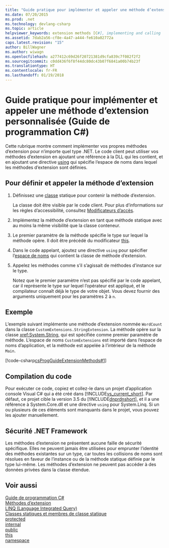 ```yaml
---
title: "Guide pratique pour implémenter et appeler une méthode d’extension personnalisée (Guide de programmation C#)"
ms.date: 07/20/2015
ms.prod: .net
ms.technology: devlang-csharp
ms.topic: article
helpviewer_keywords: extension methods [C#], implementing and calling
ms.assetid: 7dab2a56-cf8e-4a47-a444-fe610a02772a
caps.latest.revision: "15"
author: BillWagner
ms.author: wiwagn
ms.openlocfilehash: a277412c69d26f20721381d9cfa839c7f082f2f2
ms.sourcegitcommit: c0dd436f6f8f44dc80dc43b07f6841a00b74b23f
ms.translationtype: HT
ms.contentlocale: fr-FR
ms.lasthandoff: 01/19/2018
---
```

# <a name="how-to-implement-and-call-a-custom-extension-method-c-programming-guide"></a>Guide pratique pour implémenter et appeler une méthode d’extension personnalisée (Guide de programmation C#)
Cette rubrique montre comment implémenter vos propres méthodes d’extension pour n’importe quel type .NET. Le code client peut utiliser vos méthodes d’extension en ajoutant une référence à la DLL qui les contient, et en ajoutant une directive [using](../../../csharp/language-reference/keywords/using-directive.md) qui spécifie l’espace de noms dans lequel les méthodes d’extension sont définies.  
  
## <a name="to-define-and-call-the-extension-method"></a>Pour définir et appeler la méthode d’extension  
  
1.  Définissez une [classe](../../../csharp/programming-guide/classes-and-structs/static-classes-and-static-class-members.md) statique pour contenir la méthode d’extension.  
  
     La classe doit être visible par le code client. Pour plus d’informations sur les règles d’accessibilité, consultez [Modificateurs d’accès](../../../csharp/programming-guide/classes-and-structs/access-modifiers.md).  
  
2.  Implémentez la méthode d’extension en tant que méthode statique avec au moins la même visibilité que la classe conteneur.  
  
3.  Le premier paramètre de la méthode spécifie le type sur lequel la méthode opère. Il doit être précédé du modificateur [this](../../../csharp/language-reference/keywords/this.md).  
  
4.  Dans le code appelant, ajoutez une directive `using` pour spécifier l’[espace de noms](../../../csharp/language-reference/keywords/namespace.md) qui contient la classe de méthode d’extension.  
  
5.  Appelez les méthodes comme s’il s’agissait de méthodes d’instance sur le type.  
  
     Notez que le premier paramètre n’est pas spécifié par le code appelant, car il représente le type sur lequel l’opérateur est appliqué, et le compilateur connaît déjà le type de votre objet. Vous devez fournir des arguments uniquement pour les paramètres 2 à `n`.  
  
## <a name="example"></a>Exemple  
 L’exemple suivant implémente une méthode d’extension nommée `WordCount` dans la classe `CustomExtensions.StringExtension`. La méthode opère sur la classe <xref:System.String>, qui est spécifiée comme premier paramètre de méthode. L’espace de noms `CustomExtensions` est importé dans l’espace de noms d’application, et la méthode est appelée à l’intérieur de la méthode `Main`.  
  
 [!code-csharp[csProgGuideExtensionMethods#1](../../../csharp/programming-guide/classes-and-structs/codesnippet/CSharp/how-to-implement-and-call-a-custom-extension-method_1.cs)]  
  
## <a name="compiling-the-code"></a>Compilation du code  
 Pour exécuter ce code, copiez et collez-le dans un projet d’application console Visual C# qui a été créé dans [!INCLUDE[vs_current_short](~/includes/vs-current-short-md.md)]. Par défaut, ce projet cible la version 3.5 du [!INCLUDE[dnprdnshort](~/includes/dnprdnshort-md.md)], et il a une référence à System.Core.dll et une directive `using` pour System.Linq. Si un ou plusieurs de ces éléments sont manquants dans le projet, vous pouvez les ajouter manuellement.  
  
## <a name="net-framework-security"></a>Sécurité .NET Framework  
 Les méthodes d’extension ne présentent aucune faille de sécurité spécifique. Elles ne peuvent jamais être utilisées pour emprunter l’identité des méthodes existantes sur un type, car toutes les collisions de noms sont résolues en faveur de l’instance ou de la méthode statique définie par le type lui-même. Les méthodes d’extension ne peuvent pas accéder à des données privées dans la classe étendue.  
  
## <a name="see-also"></a>Voir aussi  
 [Guide de programmation C#](../../../csharp/programming-guide/index.md)  
 [Méthodes d’extension](../../../csharp/programming-guide/classes-and-structs/extension-methods.md)  
 [LINQ (Language Integrated Query)](http://msdn.microsoft.com/library/a73c4aec-5d15-4e98-b962-1274021ea93d)  
 [Classes statiques et membres de classe statique](../../../csharp/programming-guide/classes-and-structs/static-classes-and-static-class-members.md)  
 [protected](../../../csharp/language-reference/keywords/protected.md)  
 [internal](../../../csharp/language-reference/keywords/internal.md)  
 [public](../../../csharp/language-reference/keywords/public.md)  
 [this](../../../csharp/language-reference/keywords/this.md)  
 [namespace](../../../csharp/language-reference/keywords/namespace.md)
